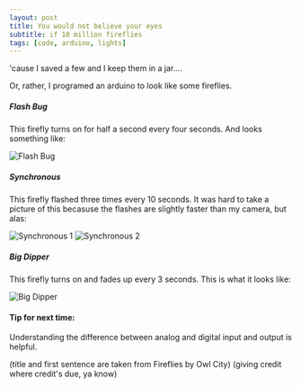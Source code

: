 ```yaml
---
layout: post
title: You would not believe your eyes
subtitle: if 10 million fireflies
tags: [code, arduino, lights]
---
```


'cause I saved a few and I keep them in a jar....

Or, rather, I programed an arduino to look like some fireflies. 

##### Flash Bug
This firefly turns on for half a second every four seconds. And looks something like:

![Flash Bug]()


##### Synchronous
This firefly flashed three times every 10 seconds. It was hard to take a picture of this becasuse the flashes are slightly faster than my camera, but alas:

![Synchronous 1]()
![Synchronous 2]()

##### Big Dipper
This firefly turns on and fades up every 3 seconds. This is what it looks like:

![Big Dipper]()


#### Tip for next time:
Understanding the difference between analog and digital input and output is helpful.




(title and first sentence are taken from Fireflies by Owl City) (giving credit where credit's due, ya know)
